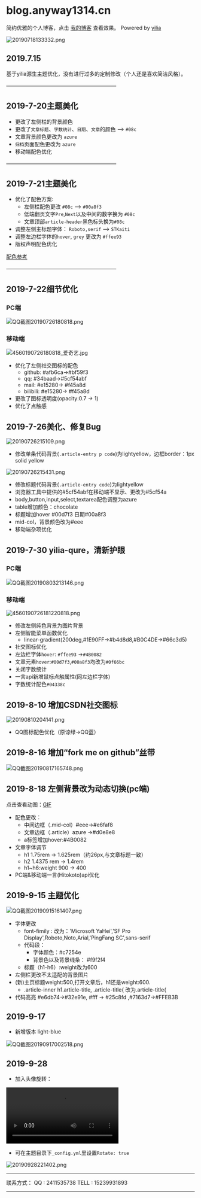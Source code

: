 blog.anyway1314.cn
================

简约优雅的个人博客，点击 [我的博客](http://blog.anyway1314.cn/) 查看效果。
Powered by [yilia](http://litten.me/)


![20190718133332.png](https://cdn.anyway1314.cn/image20190718133332.png)

## 2019.7.15

基于yilia源生主题优化，没有进行过多的定制修改（个人还是喜欢简洁风格）。

—————————————————————

## 2019-7-20主题美化

- 更改了左侧栏的背景颜色
- 更改了`文章标题`、`字数统计`、`日期`、`文章`的颜色 --> `#08c`
- 文章背景颜色更改为 `azure`
- `归档`页面配色更改为 `azure`
- 移动端配色优化

—————————————————————

## 2019-7-21主题美化

- 优化了配色方案:
    - 左侧栏配色更改 `#08c` --> `#00a8f3`
    - 低端翻页文字`Pre`,`Next`以及中间的数字换为 `#08c`
    - 文章顶部`article-header`黑色标头换为`#08c`
- 调整左侧主标题字体： `Roboto,serif` --> `STKaiti`
- 调整左边栏字体的`hover`, `grey` 更改为 `#ffee93`
- 版权声明配色优化

[配色参考](http://www.peise.net/2018/0920/6099.html)

—————————————————————
## 2019-7-22细节优化
### PC端
![QQ截图20190726180818.png](https://cdn.anyway1314.cn/imageQQ截图20190726180818.png)

### 移动端
![4560190726180818_爱奇艺.jpg](https://cdn.anyway1314.cn/image4560190726180818_爱奇艺.jpg)

- 优化了左侧社交图标的配色
    - github: #afb6ca->#bf59f3
    - qq: #34baad->#5cf54abf
    - mail: #e15280-> #f45a8d
    - bilibili:  #e15280-> #f45a8d
- 更改了图标透明度(opacity:0.7 -> 1)
- 优化了点触感
## 2019-7-26美化、修复Bug

![20190726215109.png](https://cdn.anyway1314.cn/image20190726215109.png)

- 修改单条代码背景(`.article-entry p code`)为lightyellow，边框border：1px solid yellow

![20190726215431.png](https://cdn.anyway1314.cn/image20190726215431.png)
- 修改标题代码背景(`.article-entry code`)为lightyellow
- 浏览器工具中提供的#5cf54abf在移动端不显示、更改为#5cf54a
- body,button,input,select,textarea配色调整为azure
- table增加颜色：chocolate
- 标题增加hover #00d7f3 日期#00a8f3
- mid-col，背景颜色改为#eee
- 移动端杂项优化


## 2019-7-30 yilia-qure，清新护眼
### PC端
![QQ截图20190803213146.png](https://cdn.anyway1314.cn/imageQQ截图20190803213146.png)

### 移动端
![4560190726181220818.png](https://cdn.anyway1314.cn/image4560190726181220818.png)

- 修改左侧纯色背景为图片背景
- 左侧智能菜单函数优化
    - linear-gradient(200deg,#1E90FF->#b4d8d8,#B0C4DE->#66c3d5)
- 社交图标优化
- 左边栏字体`hover`: `#ffee93` ->`#4B0082`
- 文章元素`hover`:`#00d7f3`,`#00a8f3`均改为`#0f66bc`
- 关闭字数统计
- 一言api新增鼠标点触属性(同左边栏字体)
- 字数统计配色`#04338c`

## 2019-8-10 增加CSDN社交图标
![20190810204141.png](https://cdn.anyway1314.cn/image20190810204141.png)
- QQ图标配色优化（原谅绿->QQ蓝）

## 2019-8-16 增加“fork me on github”丝带
![QQ截图20190817165748.png](https://cdn.anyway1314.cn/imageQQ截图20190817165748.png)



## 2019-8-18 左侧背景改为动态切换(pc端)

点击查看动图：[GIF](https://cdn.anyway1314.cn/imagefgddsdtty.gif)

- 配色更改：
    - 中间边框（.mid-col）#eee->#e6faf8
    - 文章边框（.article）azure ->#d0e8e8
    - a标签增加hover:#4B0082
- 文章字体调节
    - h1 1.75rem -> 1.625rem（约26px,与文章标题一致）
    - h2 1.4375 rem -> 1.4rem
    - h1~h6:weight 900 -> 400
- PC端&移动端一言(Hitokoto)api优化

## 2019-9-15 主题优化

![QQ截图20190915161407.png](https://cdn.anyway1314.cn/imageQQ截图20190915161407.png)

- 字体更改
    - font-fimily : 改为：'Microsoft YaHei','SF Pro Display',Roboto,Noto,Arial,'PingFang SC',sans-serif
    - 代码段：
         - 字体颜色：#c7254e
         - 背景色以及背景线条： #f9f2f4
    - 标题（h1-h6）:weight改为600
- 左侧栏更改不太适配的背景图片
- (新)主页标题weight:500,打开文章后，h1还是weight:600.
   - .article-inner h1.article-title, .article-title{ 改为.article-title{
- 代码高亮 #e6db74->#32e91e, #fff -> #25c8fd ,#7163d7->#FFEB3B

## 2019-9-17

- 新增版本 light-blue

![QQ截图20190917002518.png](https://cdn.anyway1314.cn/imageQQ截图20190917002518.png)

## 2019-9-28
- 加入头像旋转：

<video src="https://cdn.anyway1314.cn/201909220711.mp4" controls="controls">
your browser does not support the video tag
</video>


- 可在主题目录下`_config.yml`里设置`Rotate: true`

![20190928221402.png](https://cdn.anyway1314.cn/image20190928221402.png)



***
联系方式：
  QQ : 2411535738
  TELL : 15239931893

***

